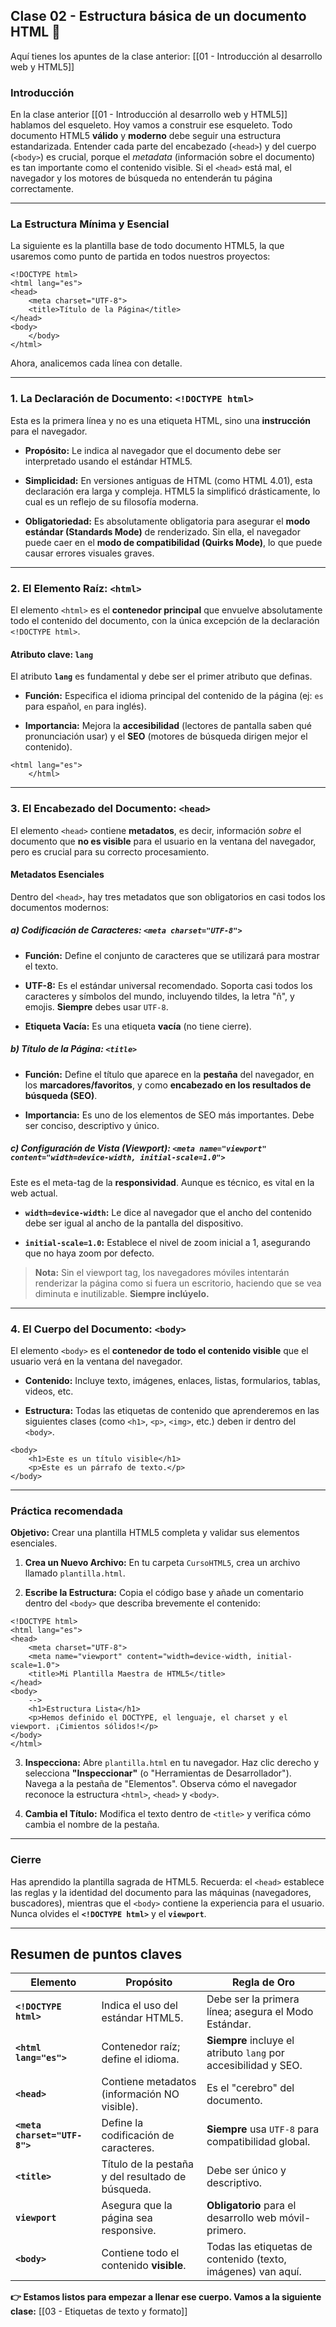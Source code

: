 ## Clase 02 - Estructura básica de un documento HTML 🧱

Aquí tienes los apuntes de la clase anterior: [[01 - Introducción al desarrollo web y HTML5]]

### Introducción

En la clase anterior [[01 - Introducción al desarrollo web y HTML5]] hablamos del esqueleto. Hoy vamos a construir ese esqueleto. Todo documento HTML5 **válido** y **moderno** debe seguir una estructura estandarizada. Entender cada parte del encabezado (`<head>`) y del cuerpo (`<body>`) es crucial, porque el _metadata_ (información sobre el documento) es tan importante como el contenido visible. Si el `<head>` está mal, el navegador y los motores de búsqueda no entenderán tu página correctamente.

---

### La Estructura Mínima y Esencial

La siguiente es la plantilla base de todo documento HTML5, la que usaremos como punto de partida en todos nuestros proyectos:

```
<!DOCTYPE html>
<html lang="es">
<head>
    <meta charset="UTF-8">
    <title>Título de la Página</title>
</head>
<body>
    </body>
</html>
```

Ahora, analicemos cada línea con detalle.

---

### 1. La Declaración de Documento: `<!DOCTYPE html>`

Esta es la primera línea y no es una etiqueta HTML, sino una **instrucción** para el navegador.

- **Propósito:** Le indica al navegador que el documento debe ser interpretado usando el estándar HTML5.
    
- **Simplicidad:** En versiones antiguas de HTML (como HTML 4.01), esta declaración era larga y compleja. HTML5 la simplificó drásticamente, lo cual es un reflejo de su filosofía moderna.
    
- **Obligatoriedad:** Es absolutamente obligatoria para asegurar el **modo estándar (Standards Mode)** de renderizado. Sin ella, el navegador puede caer en el **modo de compatibilidad (Quirks Mode)**, lo que puede causar errores visuales graves.
    

---

### 2. El Elemento Raíz: `<html>`

El elemento `<html>` es el **contenedor principal** que envuelve absolutamente todo el contenido del documento, con la única excepción de la declaración `<!DOCTYPE html>`.

#### Atributo clave: `lang`

El atributo **`lang`** es fundamental y debe ser el primer atributo que definas.

- **Función:** Especifica el idioma principal del contenido de la página (ej: `es` para español, `en` para inglés).
    
- **Importancia:** Mejora la **accesibilidad** (lectores de pantalla saben qué pronunciación usar) y el **SEO** (motores de búsqueda dirigen mejor el contenido).
    

```
<html lang="es"> 
    </html>
```

---

### 3. El Encabezado del Documento: `<head>`

El elemento `<head>` contiene **metadatos**, es decir, información _sobre_ el documento que **no es visible** para el usuario en la ventana del navegador, pero es crucial para su correcto procesamiento.

#### Metadatos Esenciales

Dentro del `<head>`, hay tres metadatos que son obligatorios en casi todos los documentos modernos:

##### a) Codificación de Caracteres: `<meta charset="UTF-8">`

- **Función:** Define el conjunto de caracteres que se utilizará para mostrar el texto.
    
- **UTF-8:** Es el estándar universal recomendado. Soporta casi todos los caracteres y símbolos del mundo, incluyendo tildes, la letra "ñ", y emojis. **Siempre** debes usar `UTF-8`.
    
- **Etiqueta Vacía:** Es una etiqueta **vacía** (no tiene cierre).
    

##### b) Título de la Página: `<title>`

- **Función:** Define el título que aparece en la **pestaña** del navegador, en los **marcadores/favoritos**, y como **encabezado en los resultados de búsqueda (SEO)**.
    
- **Importancia:** Es uno de los elementos de SEO más importantes. Debe ser conciso, descriptivo y único.
    

##### c) Configuración de Vista (Viewport): `<meta name="viewport" content="width=device-width, initial-scale=1.0">`

Este es el meta-tag de la **responsividad**. Aunque es técnico, es vital en la web actual.

- **`width=device-width`:** Le dice al navegador que el ancho del contenido debe ser igual al ancho de la pantalla del dispositivo.
    
- **`initial-scale=1.0`:** Establece el nivel de zoom inicial a 1, asegurando que no haya zoom por defecto.
    

> **Nota:** Sin el viewport tag, los navegadores móviles intentarán renderizar la página como si fuera un escritorio, haciendo que se vea diminuta e inutilizable. **Siempre inclúyelo.**

---

### 4. El Cuerpo del Documento: `<body>`

El elemento `<body>` es el **contenedor de todo el contenido visible** que el usuario verá en la ventana del navegador.

- **Contenido:** Incluye texto, imágenes, enlaces, listas, formularios, tablas, videos, etc.
    
- **Estructura:** Todas las etiquetas de contenido que aprenderemos en las siguientes clases (como `<h1>`, `<p>`, `<img>`, etc.) deben ir dentro del `<body>`.
    

```
<body>
    <h1>Este es un título visible</h1>
    <p>Este es un párrafo de texto.</p>
</body>
```

---

### Práctica recomendada

**Objetivo:** Crear una plantilla HTML5 completa y validar sus elementos esenciales.

1. **Crea un Nuevo Archivo:** En tu carpeta `CursoHTML5`, crea un archivo llamado `plantilla.html`.
    
2. **Escribe la Estructura:** Copia el código base y añade un comentario dentro del `<body>` que describa brevemente el contenido:
    
```
<!DOCTYPE html>
<html lang="es">
<head>
    <meta charset="UTF-8">
    <meta name="viewport" content="width=device-width, initial-scale=1.0"> 
    <title>Mi Plantilla Maestra de HTML5</title>
</head>
<body>
    -->
    <h1>Estructura Lista</h1>
    <p>Hemos definido el DOCTYPE, el lenguaje, el charset y el viewport. ¡Cimientos sólidos!</p>
</body>
</html>
```

3. **Inspecciona:** Abre `plantilla.html` en tu navegador. Haz clic derecho y selecciona **"Inspeccionar"** (o "Herramientas de Desarrollador"). Navega a la pestaña de "Elementos". Observa cómo el navegador reconoce la estructura `<html>`, `<head>` y `<body>`.
    
4. **Cambia el Título:** Modifica el texto dentro de `<title>` y verifica cómo cambia el nombre de la pestaña.
    

---

### Cierre

Has aprendido la plantilla sagrada de HTML5. Recuerda: el `<head>` establece las reglas y la identidad del documento para las máquinas (navegadores, buscadores), mientras que el `<body>` contiene la experiencia para el usuario. Nunca olvides el **`<!DOCTYPE html>`** y el **`viewport`**.

---

## Resumen de puntos claves

| Elemento                     | Propósito                                         | Regla de Oro                                                    |
| ---------------------------- | ------------------------------------------------- | --------------------------------------------------------------- |
| **`<!DOCTYPE html>`**        | Indica el uso del estándar HTML5.                 | Debe ser la primera línea; asegura el Modo Estándar.            |
| **`<html lang="es">`**       | Contenedor raíz; define el idioma.                | **Siempre** incluye el atributo `lang` por accesibilidad y SEO. |
| **`<head>`**                 | Contiene metadatos (información NO visible).      | Es el "cerebro" del documento.                                  |
| **`<meta charset="UTF-8">`** | Define la codificación de caracteres.             | **Siempre** usa `UTF-8` para compatibilidad global.             |
| **`<title>`**                | Título de la pestaña y del resultado de búsqueda. | Debe ser único y descriptivo.                                   |
| **`viewport`**               | Asegura que la página sea responsive.             | **Obligatorio** para el desarrollo web móvil-primero.           |
| **`<body>`**                 | Contiene todo el contenido **visible**.           | Todas las etiquetas de contenido (texto, imágenes) van aquí.    |

**👉 Estamos listos para empezar a llenar ese cuerpo. Vamos a la siguiente clase:** [[03 - Etiquetas de texto y formato]]